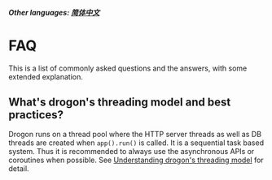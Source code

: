 ##### Other languages: [简体中文](CHN-FAQ)

# FAQ

This is a list of commonly asked questions and the answers, with some extended explanation.

## What's drogon's threading model and best practices?

Drogon runs on a thread pool where the HTTP server threads as well as DB threads are created when `app().run()` is called. It is a sequential task based system. Thus it is recommended to always use the asynchronous APIs or coroutines when possible. See [Understanding drogon's threading model](ENG-FAQ-1-Understanding-drogon-threading-model) for detail.
